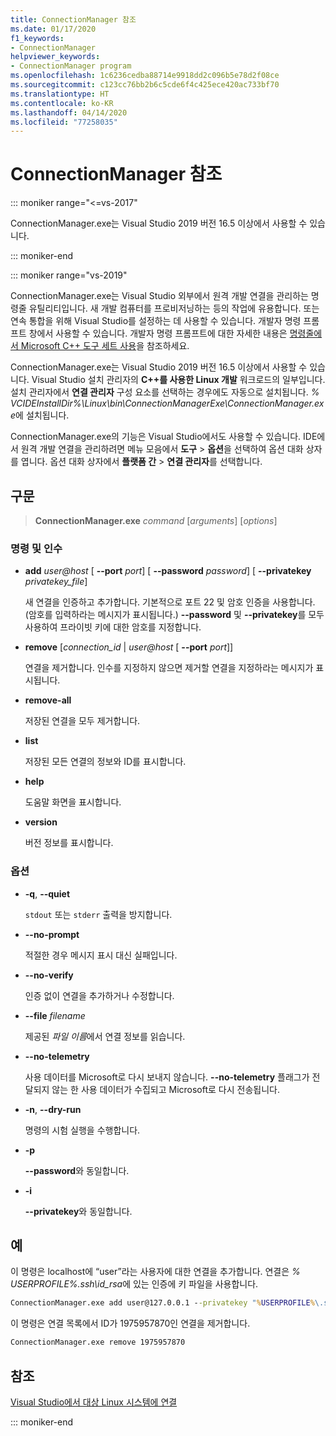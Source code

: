```yaml
---
title: ConnectionManager 참조
ms.date: 01/17/2020
f1_keywords:
- ConnectionManager
helpviewer_keywords:
- ConnectionManager program
ms.openlocfilehash: 1c6236cedba88714e9918dd2c096b5e78d2f08ce
ms.sourcegitcommit: c123cc76bb2b6c5cde6f4c425ece420ac733bf70
ms.translationtype: HT
ms.contentlocale: ko-KR
ms.lasthandoff: 04/14/2020
ms.locfileid: "77258035"
---
```

# <a name="connectionmanager-reference"></a>ConnectionManager 참조

::: moniker range="<=vs-2017"

ConnectionManager.exe는 Visual Studio 2019 버전 16.5 이상에서 사용할 수 있습니다.

::: moniker-end

::: moniker range="vs-2019"

ConnectionManager.exe는 Visual Studio 외부에서 원격 개발 연결을 관리하는 명령줄 유틸리티입니다. 새 개발 컴퓨터를 프로비저닝하는 등의 작업에 유용합니다. 또는 연속 통합을 위해 Visual Studio를 설정하는 데 사용할 수 있습니다. 개발자 명령 프롬프트 창에서 사용할 수 있습니다. 개발자 명령 프롬프트에 대한 자세한 내용은 [명령줄에서 Microsoft C++ 도구 세트 사용](../build/building-on-the-command-line.md)을 참조하세요.

ConnectionManager.exe는 Visual Studio 2019 버전 16.5 이상에서 사용할 수 있습니다. Visual Studio 설치 관리자의 **C++를 사용한 Linux 개발** 워크로드의 일부입니다. 설치 관리자에서 **연결 관리자** 구성 요소를 선택하는 경우에도 자동으로 설치됩니다. *% VCIDEInstallDir%\\Linux\\bin\\ConnectionManagerExe\\ConnectionManager.exe*에 설치됩니다.

ConnectionManager.exe의 기능은 Visual Studio에서도 사용할 수 있습니다. IDE에서 원격 개발 연결을 관리하려면 메뉴 모음에서 **도구** > **옵션**을 선택하여 옵션 대화 상자를 엽니다. 옵션 대화 상자에서 **플랫폼 간** > **연결 관리자**를 선택합니다.

## <a name="syntax"></a>구문

> **ConnectionManager.exe** *command* \[*arguments*] \[*options*]

### <a name="commands-and-arguments"></a>명령 및 인수

- **add** *user\@host* \[ **--port** *port*] \[ **--password** *password*] \[ **--privatekey** *privatekey_file*]

  새 연결을 인증하고 추가합니다. 기본적으로 포트 22 및 암호 인증을 사용합니다. (암호를 입력하라는 메시지가 표시됩니다.) **--password** 및 **--privatekey**를 모두 사용하여 프라이빗 키에 대한 암호를 지정합니다.

- **remove** \[*connection_id* \| *user\@host* \[ **--port** *port*]]

  연결을 제거합니다. 인수를 지정하지 않으면 제거할 연결을 지정하라는 메시지가 표시됩니다.

- **remove-all**

  저장된 연결을 모두 제거합니다.

- **list**

  저장된 모든 연결의 정보와 ID를 표시합니다.

- **help**

  도움말 화면을 표시합니다.

- **version**

  버전 정보를 표시합니다.

### <a name="options"></a>옵션

- **-q**, **--quiet**

  `stdout` 또는 `stderr` 출력을 방지합니다.

- **--no-prompt**

  적절한 경우 메시지 표시 대신 실패입니다.

- **--no-verify**

  인증 없이 연결을 추가하거나 수정합니다.

- **--file** *filename*

  제공된 *파일 이름*에서 연결 정보를 읽습니다.

- **--no-telemetry**

  사용 데이터를 Microsoft로 다시 보내지 않습니다. **--no-telemetry** 플래그가 전달되지 않는 한 사용 데이터가 수집되고 Microsoft로 다시 전송됩니다.  

- **-n**, **--dry-run**

  명령의 시험 실행을 수행합니다.

- **-p**

  **--password**와 동일합니다.

- **-i**

  **--privatekey**와 동일합니다.

## <a name="examples"></a>예

이 명령은 localhost에 “user”라는 사용자에 대한 연결을 추가합니다. 연결은 *% USERPROFILE%\.ssh\id_rsa*에 있는 인증에 키 파일을 사용합니다.

```cmd
ConnectionManager.exe add user@127.0.0.1 --privatekey "%USERPROFILE%\.ssh\id_rsa"
```

이 명령은 연결 목록에서 ID가 1975957870인 연결을 제거합니다.

```cmd
ConnectionManager.exe remove 1975957870
```

## <a name="see-also"></a>참조

[Visual Studio에서 대상 Linux 시스템에 연결](connect-to-your-remote-linux-computer.md)

::: moniker-end

